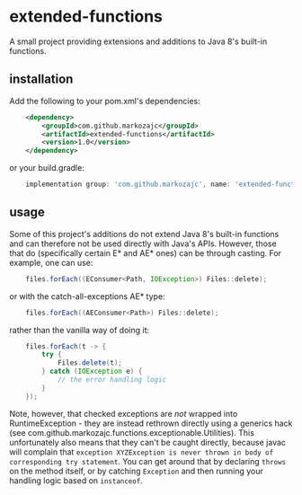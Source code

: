 # extended-functions

A small project providing extensions and additions to Java 8's built-in functions.

## installation

Add the following to your pom.xml's dependencies:
	
```xml
	<dependency>
		<groupId>com.github.markozajc</groupId>
		<artifactId>extended-functions</artifactId>
		<version>1.0</version>
	</dependency>
```

or your build.gradle:

```groovy
	implementation group: 'com.github.markozajc', name: 'extended-functions', version: '1.0'
```
	
## usage

Some of this project's additions do not extend Java 8's built-in functions and can therefore not be used directly with Java's APIs. However, those that do (specifically certain E\* and AE\* ones) can be through casting. For example, one can use:

```java
	files.forEach((EConsumer<Path, IOException>) Files::delete);
```

or with the catch-all-exceptions AE\* type:

```java
	files.forEach((AEConsumer<Path>) Files::delete);
```

rather than the vanilla way of doing it:

```java
	files.forEach(t -> {
		try {
			Files.delete(t);
		} catch (IOException e) {
			// the error handling logic
		}
	});
```

Note, however, that checked exceptions are _not_ wrapped into RuntimeException - they are instead rethrown directly using a generics hack (see com.github.markozajc.functions.exceptionable.Utilities). This unfortunately also means that they can't be caught directly, because javac will complain that `exception XYZException is never thrown in body of corresponding try statement`. You can get around that by declaring `throws` on the method itself, or by catching `Exception` and then running your handling logic based on `instanceof`.